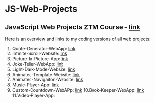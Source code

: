 # JS-Web-Projects
## JavaScript Web Projects ZTM Course - [link](https://www.udemy.com/course/javascript-web-projects-to-build-your-portfolio-resume/)
Here is an overview and links to my coding versions of all web projects:

1. Quote-Generator-WebApp: [link](https://github.com/kaloyanTry/JS-Web-Projects/tree/main/QuoteGeneratorApp)
2. Infinite-Scroll-Website: [link](https://github.com/kaloyanTry/JS-Web-Projects/tree/main/InfiniteScroll)
3. Picture-In-Picture-App: [link](https://github.com/kaloyanTry/JS-Web-Projects/tree/main/Picture-In-Picture)
4. Joke-Teller-WebApp: [link](https://github.com/kaloyanTry/JS-Web-Projects/tree/main/Joke-Teller)
5. Light-Dark-Mode-Website: [link](https://github.com/kaloyanTry/JS-Web-Projects/tree/main/Light-Dark-Mode)
6. Animated-Template-Website: [link](https://github.com/kaloyanTry/JS-Web-Projects/tree/main/Animated-Template)
7. Animated-Navigaiton-Website: [link](https://github.com/kaloyanTry/JS-Web-Projects/tree/main/Animated-Navigation)
8. Music-Player-App: [link](https://github.com/kaloyanTry/JS-Web-Projects/tree/main/Music-Player)
9. Custom-Countdown-WebAPp: [link](https://github.com/kaloyanTry/JS-Web-Projects/tree/main/Custom-Countdown)
10.Book-Keeper-WebApp: [link](https://github.com/kaloyanTry/JS-Web-Projects/tree/main/Book-Keeper)
11.Video-Player-App:

